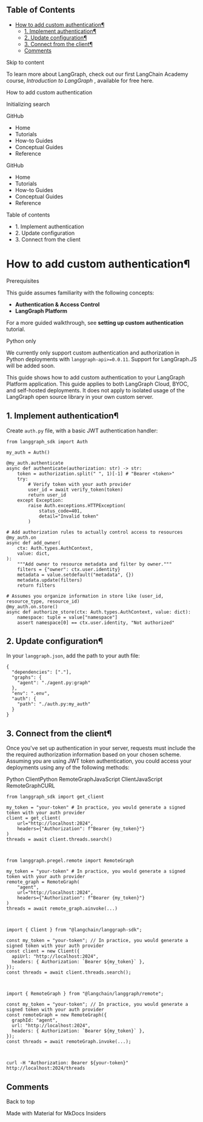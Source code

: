 ## Table of Contents

- [How to add custom authentication¶](#how-to-add-custom-authentication)
  - [1\. Implement authentication¶](#1-implement-authentication)
  - [2\. Update configuration¶](#2-update-configuration)
  - [3\. Connect from the client¶](#3-connect-from-the-client)
  - [Comments](#comments)

Skip to content

To learn more about LangGraph, check out our first LangChain Academy course,
_Introduction to LangGraph_ , available for free here.

How to add custom authentication

Initializing search

GitHub

  * Home 
  * Tutorials 
  * How-to Guides 
  * Conceptual Guides 
  * Reference 

GitHub

  * Home 
  * Tutorials 
  * How-to Guides 
  * Conceptual Guides 
  * Reference 

Table of contents

  * 1\. Implement authentication 
  * 2\. Update configuration 
  * 3\. Connect from the client 

# How to add custom authentication¶

Prerequisites

This guide assumes familiarity with the following concepts:

  * **Authentication & Access Control**
  * **LangGraph Platform**

For a more guided walkthrough, see **setting up custom authentication**
tutorial.

Python only

We currently only support custom authentication and authorization in Python
deployments with `langgraph-api>=0.0.11`. Support for LangGraph.JS will be
added soon.

This guide shows how to add custom authentication to your LangGraph Platform
application. This guide applies to both LangGraph Cloud, BYOC, and self-hosted
deployments. It does not apply to isolated usage of the LangGraph open source
library in your own custom server.

## 1\. Implement authentication¶

Create `auth.py` file, with a basic JWT authentication handler:

    
    
    from langgraph_sdk import Auth
    
    my_auth = Auth()
    
    @my_auth.authenticate
    async def authenticate(authorization: str) -> str:
        token = authorization.split(" ", 1)[-1] # "Bearer <token>"
        try:
            # Verify token with your auth provider
            user_id = await verify_token(token)
            return user_id
        except Exception:
            raise Auth.exceptions.HTTPException(
                status_code=401,
                detail="Invalid token"
            )
    
    # Add authorization rules to actually control access to resources
    @my_auth.on
    async def add_owner(
        ctx: Auth.types.AuthContext,
        value: dict,
    ):
        """Add owner to resource metadata and filter by owner."""
        filters = {"owner": ctx.user.identity}
        metadata = value.setdefault("metadata", {})
        metadata.update(filters)
        return filters
    
    # Assumes you organize information in store like (user_id, resource_type, resource_id)
    @my_auth.on.store()
    async def authorize_store(ctx: Auth.types.AuthContext, value: dict):
        namespace: tuple = value["namespace"]
        assert namespace[0] == ctx.user.identity, "Not authorized"
    

## 2\. Update configuration¶

In your `langgraph.json`, add the path to your auth file:

    
    
    {
      "dependencies": ["."],
      "graphs": {
        "agent": "./agent.py:graph"
      },
      "env": ".env",
      "auth": {
        "path": "./auth.py:my_auth"
      }
    }
    

## 3\. Connect from the client¶

Once you've set up authentication in your server, requests must include the
the required authorization information based on your chosen scheme. Assuming
you are using JWT token authentication, you could access your deployments
using any of the following methods:

Python ClientPython RemoteGraphJavaScript ClientJavaScript RemoteGraphCURL

    
    
    from langgraph_sdk import get_client
    
    my_token = "your-token" # In practice, you would generate a signed token with your auth provider
    client = get_client(
        url="http://localhost:2024",
        headers={"Authorization": f"Bearer {my_token}"}
    )
    threads = await client.threads.search()
    
    
    
    from langgraph.pregel.remote import RemoteGraph
    
    my_token = "your-token" # In practice, you would generate a signed token with your auth provider
    remote_graph = RemoteGraph(
        "agent",
        url="http://localhost:2024",
        headers={"Authorization": f"Bearer {my_token}"}
    )
    threads = await remote_graph.ainvoke(...)
    
    
    
    import { Client } from "@langchain/langgraph-sdk";
    
    const my_token = "your-token"; // In practice, you would generate a signed token with your auth provider
    const client = new Client({
      apiUrl: "http://localhost:2024",
      headers: { Authorization: `Bearer ${my_token}` },
    });
    const threads = await client.threads.search();
    
    
    
    import { RemoteGraph } from "@langchain/langgraph/remote";
    
    const my_token = "your-token"; // In practice, you would generate a signed token with your auth provider
    const remoteGraph = new RemoteGraph({
      graphId: "agent",
      url: "http://localhost:2024",
      headers: { Authorization: `Bearer ${my_token}` },
    });
    const threads = await remoteGraph.invoke(...);
    
    
    
    curl -H "Authorization: Bearer ${your-token}" http://localhost:2024/threads
    

## Comments

Back to top

Made with  Material for MkDocs Insiders